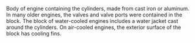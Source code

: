 Body of engine containing the cylinders, made from cast iron or aluminum. In
many older engines, the valves and valve ports were contained in the block.
The block of water-cooled engines includes a water jacket cast around the
cylinders. On air-cooled engines, the exterior surface of the block has cooling
fins.